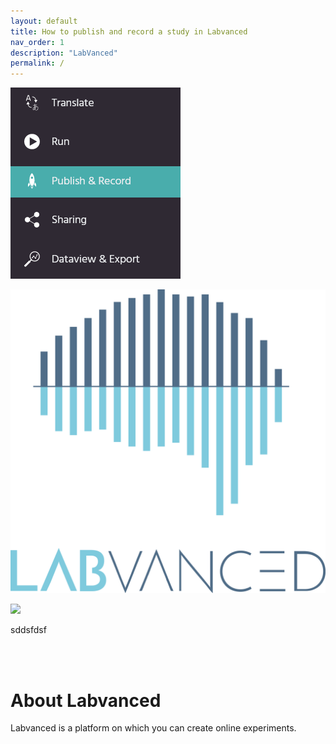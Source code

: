 ```yaml
---
layout: default
title: How to publish and record a study in Labvanced
nav_order: 1
description: "LabVanced"
permalink: /
---
```


![](assets/images/3.png)

![](assets/images/labvanced.png)

![](../../assets/images/3.png)

sddsfdsf

<br/><br/>

# **About Labvanced**

Labvanced is a platform on which you can create online experiments.


